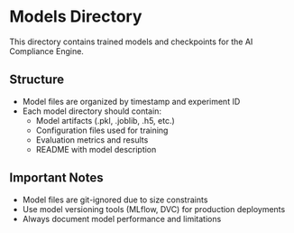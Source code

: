 # Models Directory

This directory contains trained models and checkpoints for the AI Compliance Engine.

## Structure

- Model files are organized by timestamp and experiment ID
- Each model directory should contain:
  - Model artifacts (.pkl, .joblib, .h5, etc.)
  - Configuration files used for training
  - Evaluation metrics and results
  - README with model description

## Important Notes

- Model files are git-ignored due to size constraints
- Use model versioning tools (MLflow, DVC) for production deployments
- Always document model performance and limitations